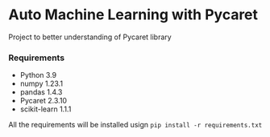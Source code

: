 
# Auto Machine Learning with Pycaret

Project to better understanding of Pycaret library

### Requirements
* Python 3.9
* numpy 1.23.1
* pandas 1.4.3
* Pycaret 2.3.10
* scikit-learn 1.1.1

All the requirements will be installed usign `pip install -r requirements.txt`